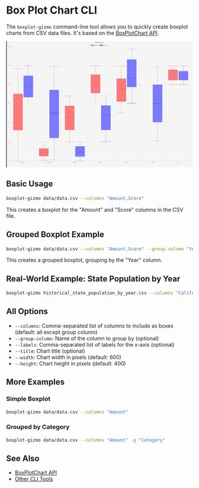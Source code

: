 # Box Plot Chart CLI

The `boxplot-gizmo` command-line tool allows you to quickly create boxplot charts from CSV data files. It's based on the [BoxPlotChart API](../api/boxplot.md).

![Sample Box Plot](../screenshots/boxplot.png)

## Basic Usage

```bash
boxplot-gizmo data/data.csv --columns "Amount,Score"
```

This creates a boxplot for the "Amount" and "Score" columns in the CSV file.

## Grouped Boxplot Example

```bash
boxplot-gizmo data/data.csv --columns "Amount,Score" --group-column "Year"
```

This creates a grouped boxplot, grouping by the "Year" column.

## Real-World Example: State Population by Year

```bash
boxplot-gizmo historical_state_population_by_year.csv --columns "California,Texas,New York" --group-column "Year" --title "State Population Distribution by Year"
```

## All Options

- `--columns`: Comma-separated list of columns to include as boxes (default: all except group column)
- `--group-column`: Name of the column to group by (optional)
- `--labels`: Comma-separated list of labels for the x-axis (optional)
- `--title`: Chart title (optional)
- `--width`: Chart width in pixels (default: 600)
- `--height`: Chart height in pixels (default: 400)

## More Examples

### Simple Boxplot

```bash
boxplot-gizmo data/data.csv --columns "Amount"
```

### Grouped by Category

```bash
boxplot-gizmo data/data.csv --columns "Amount" -g "Category"
```

## See Also

- [BoxPlotChart API](../api/boxplot.md)
- [Other CLI Tools](index.md)
